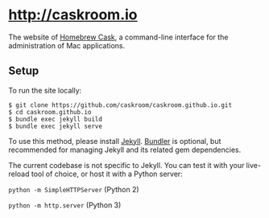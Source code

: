 # http://caskroom.io
The website of [Homebrew Cask](https://github.com/phinze/homebrew-cask), a command-line interface for the administration of Mac applications.

## Setup

To run the site locally:

```shell
$ git clone https://github.com/caskroom/caskroom.github.io.git
$ cd caskroom.github.io
$ bundle exec jekyll build
$ bundle exec jekyll serve
```

To use this method, please install [Jekyll](https://github.com/jekyll/jekyll). [Bundler](https://github.com/bundler/bundler) is optional, but recommended for managing Jekyll and its related gem dependencies.

The current codebase is not specific to Jekyll. You can test it with your live-reload tool of choice, or host it with a Python server:

`python -m SimpleHTTPServer` (Python 2)

`python -m http.server` (Python 3)
